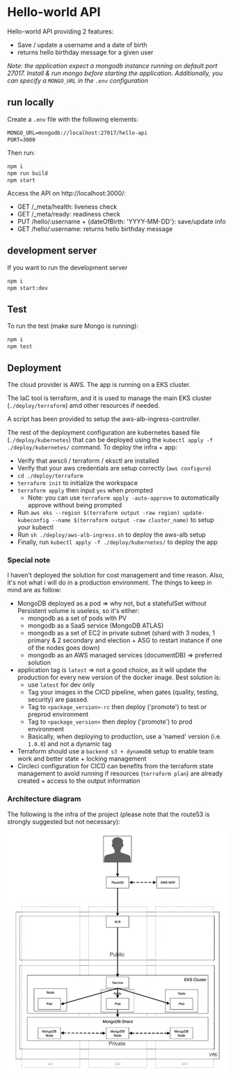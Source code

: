 # Hello-world API

Hello-world API providing 2 features:

- Save / update a username and a date of birth
- returns hello birthday message for a given user

_Note: the application expect a mongodb instance running on default port 27017. Install & run mongo before starting the application. Additionally, you can specify a `MONGO_URL` in the `.env` configuration_

## run locally

Create a `.env` file with the following elements:

```
MONGO_URL=mongodb://localhost:27017/hello-api
PORT=3000
```

Then run:

```
npm i
npm run build
npm start
```

Access the API on http://localhost:3000/:

- GET /\_meta/health: liveness check
- GET /\_meta/ready: readiness check
- PUT /hello/:username + {dateOfBirth: 'YYYY-MM-DD'}: save/update info
- GET /hello/:username: returns hello birthday message

## development server

If you want to run the development server

```
npm i
npm start:dev
```

## Test

To run the test (make sure Mongo is running):

```
npm i
npm test
```

## Deployment

The cloud provider is AWS. The app is running on a EKS cluster.

The IaC tool is terraform, and it is used to manage the main EKS cluster (`./deploy/terraform`) amd other resources if needed.

A script has been provided to setup the aws-alb-ingress-controller.

The rest of the deployment configuration are kubernetes based file (`./deploy/kubernetes`) that can be deployed using the `kubectl apply -f ./deploy/kubernetes/` command. To deploy the infra + app:

- Verify that awscli / terraform / eksctl are installed
- Verify that your aws credentials are setup correctly (`aws configure`)
- `cd ./deploy/terraform`
- `terraform init` to initialize the workspace
- `terraform apply` then input `yes` when prompted
  - Note: you can use `terraform apply -auto-approve` to automatically approve without being prompted
- Run `aws eks --region $(terraform output -raw region) update-kubeconfig --name $(terraform output -raw cluster_name)` to setup your kubectl
- Run `sh ./deploy/aws-alb-ingress.sh` to deploy the aws-alb setup
- Finally, run `kubectl apply -f ./deploy/kubernetes/` to deploy the app

### Special note

I haven't deployed the solution for cost management and time reason. Also, it's not what i will do in a production environment. The things to keep in mind are as follow:

- MongoDB deployed as a pod => why not, but a statefulSet without Persistent volume is useless, so it's either:
  - mongodb as a set of pods with PV
  - mongodb as a SaaS service (MongoDB ATLAS)
  - mongodb as a set of EC2 in private subnet (shard with 3 nodes, 1 primary & 2 secondary and election + ASG to restart instance if one of the nodes goes down)
  - mongodb as an AWS managed services (documentDB) => preferred solution
- application tag is `latest` => not a good choice, as it will update the production for every new version of the docker image. Best solution is:
  - use `latest` for dev only
  - Tag your images in the CICD pipeline, when gates (quality, testing, security) are passed.
  - Tag to `<package_version>-rc` then deploy ('promote') to test or preprod environment
  - Tag to `<package_version>` then deploy ('promote') to prod environment
  - Basically, when deploying to production, use a 'named' version (i.e. `1.0.0`) and not a dynamic tag
- Terraform should use a `backend s3 + dynamoDB` setup to enable team work and better state + locking management
- Circleci configuration for CICD can benefits from the terraform state management to avoid running if resources (`terraform plan`) are already created + access to the output information

### Architecture diagram

The following is the infra of the project (please note that the route53 is strongly suggested but not necessary):

![Diagram](./docs/diagram.png)
